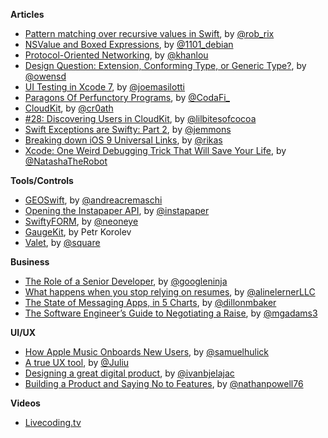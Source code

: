 **Articles**

* [Pattern matching over recursive values in Swift](http://antitypical.com/swift/2015/07/01/pattern-matching-over-recursive-values-in-swift/), by [@rob_rix](https://twitter.com/rob_rix)
* [NSValue and Boxed Expressions](https://alexdenisov.github.io/blog/nsvalue-and-boxed-expressions/), by [@1101_debian](https://twitter.com/1101_debian)
* [Protocol-Oriented Networking](http://khanlou.com/2015/06/protocol-oriented-networking/), by [@khanlou](https://twitter.com/khanlou)
* [Design Question: Extension, Conforming Type, or Generic Type?](http://owensd.io/2015/06/25/design-question-extension.html), by [@owensd](https://twitter.com/owensd)
* [UI Testing in Xcode 7](http://masilotti.com/ui-testing-xcode-7/), by [@joemasilotti](http://twitter.com/joemasilotti)
* [Paragons Of Perfunctory Programs](http://xn--wxak1a.com/blog/Monadic-Computering.html), by [@CodaFi_](https://twitter.com/CodaFi_)
* [Cloud​Kit](http://nshipster.com/cloudkit/), by [@cr0ath](https://twitter.com/cr0ath)
* [\#28: Discovering Users in CloudKit](http://littlebitesofcocoa.tumblr.com/post/122952445533/28-discovering-users-in-cloudkit), by [@lilbitesofcocoa](https://twitter.com/lilbitesofcocoa)
* [Swift Exceptions are Swifty: Part 2](http://www.figure.ink/blog/2015/6/29/swift-exceptions-are-swifty-part-2), by [@jemmons](https://twitter.com/jemmons)
* [Breaking down iOS 9 Universal Links](http://blog.hokolinks.stfi.re/how-to-implement-apple-universal-links-on-ios-9), by [@rikas](https://twitter.com/rikas)
* [Xcode: One Weird Debugging Trick That Will Save Your Life](http://natashatherobot.com/xcode-debugging-trick/), by [@NatashaTheRobot](https://twitter.com/NatashaTheRobot)

**Tools/Controls**

* [GEOSwift](https://github.com/andreacremaschi/GEOSwift), by [@andreacremaschi](https://twitter.com/andreacremaschi)
* [Opening the Instapaper API](http://blog.instapaper.com/post/121774203371), by [@instapaper](https://twitter.com/instapaper)
* [SwiftyFORM](https://github.com/neoneye/SwiftyFORM), by [@neoneye](https://twitter.com/neoneye)
* [GaugeKit](https://github.com/skywinder/GaugeKit), by Petr Korolev
* [Valet](https://github.com/square/Valet), by [@square](https://twitter.com/square)

**Business**

* [The Role of a Senior Developer](http://mattbriggs.net/blog/2015/06/01/the-role-of-a-senior-developer/), by [@googleninja](https://twitter.com/googleninja)
* [What happens when you stop relying on resumes](http://blog.alinelerner.com/what-happens-when-you-stop-relying-on-resumes/), by [@alinelernerLLC](https://twitter.com/alinelernerLLC)
* [The State of Messaging Apps, in 5 Charts](http://contently.com/strategist/2015/06/30/the-state-of-messaging-apps-in-5-charts/), by [@dillonmbaker](https://twitter.com/dillonmbaker)
* [The Software Engineer’s Guide to Negotiating a Raise](http://www.mgadams.com/2015/06/30/the-software-engineers-guide-to-negotiating-a-raise/), by [@mgadams3](https://twitter.com/mgadams3)

**UI/UX**

* [How Apple Music Onboards New Users](http://www.useronboard.com/how-applemusic-onboards-new-users/), by [@samuelhulick](https://twitter.com/samuelhulick)
* [A true UX tool](https://medium.com/@JuliusHuijnk/a-true-ux-tool-9e892b0dc1a5), by [@Juliu](https://twitter.com/Juliu)
* [Designing a great digital product](http://five.agency/designing-great-digital-product/), by [@ivanbjelajac](https://twitter.com/ivanbjelajac)
* [Building a Product and Saying No to Features](http://nathanpowell.me/blog/saying-no-to-features/#.VZUkbe1Vj88), by [@nathanpowell76](https://twitter.com/nathanpowell76)


**Videos**

* [Livecoding.tv](https://www.livecoding.tv/)
